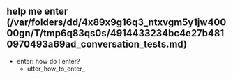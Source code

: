 ## help me enter (/var/folders/dd/4x89x9g16q3_ntxvgm5y1jw40000gn/T/tmp6q83qs0s/4914433234bc4e27b4810970493a69ad_conversation_tests.md)
* enter: how do I enter?   <!-- predicted: how_to_enter: how do I enter? -->
    - utter_how_to_enter_   <!-- predicted: utter_how_to_enter -->


